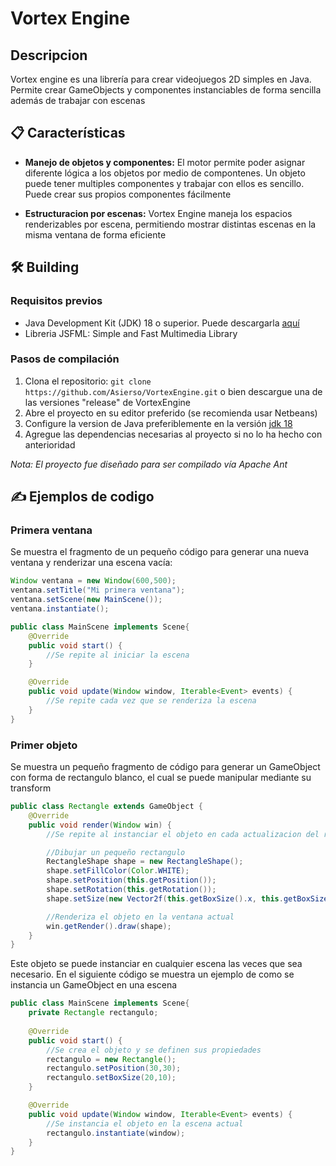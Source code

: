 # Vortex Engine
## Descripcion
Vortex engine es una librería para crear videojuegos 2D simples en Java. Permite crear GameObjects y componentes instanciables de forma sencilla además de trabajar con escenas


## 📋 Características
- **Manejo de objetos y componentes:** El motor permite poder asignar diferente lógica a los objetos por medio de compontenes. Un objeto puede tener multiples componentes y trabajar con ellos es sencillo. Puede crear sus propios componentes fácilmente

- **Estructuracion por escenas:** Vortex Engine maneja los espacios renderizables por escena, permitiendo mostrar distintas escenas en la misma ventana de forma eficiente

## 🛠️ Building 

### Requisitos previos
- Java Development Kit (JDK) 18 o superior. Puede descargarla [aquí](https://www.oracle.com/java/technologies/javase/jdk18-archive-downloads.html)
- Libreria JSFML: Simple and Fast Multimedia Library

### Pasos de compilación
1. Clona el repositorio: `git clone https://github.com/Asierso/VortexEngine.git` o bien descargue una de las versiones "release" de VortexEngine
2. Abre el proyecto en su editor preferido (se recomienda usar Netbeans)
3. Configure la version de Java preferiblemente en la versión [jdk 18](https://www.oracle.com/java/technologies/javase/jdk18-archive-downloads.html)
4. Agregue las dependencias necesarias al proyecto si no lo ha hecho con anterioridad

*Nota: El proyecto fue diseñado para ser compilado vía Apache Ant*

## ✍️ Ejemplos de codigo

### Primera ventana
Se muestra el fragmento de un pequeño código para generar una nueva ventana y renderizar una escena vacía:
```java
Window ventana = new Window(600,500);
ventana.setTitle("Mi primera ventana");
ventana.setScene(new MainScene());
ventana.instantiate();
```

```java
public class MainScene implements Scene{
    @Override
    public void start() {
        //Se repite al iniciar la escena
    }

    @Override
    public void update(Window window, Iterable<Event> events) {
        //Se repite cada vez que se renderiza la escena
    }
}
```

### Primer objeto
Se muestra un pequeño fragmento de código para generar un GameObject con forma de rectangulo blanco, el cual se puede manipular mediante su transform

```java
public class Rectangle extends GameObject {
    @Override
    public void render(Window win) { 
        //Se repite al instanciar el objeto en cada actualizacion del render

        //Dibujar un pequeño rectangulo
        RectangleShape shape = new RectangleShape();
        shape.setFillColor(Color.WHITE);
        shape.setPosition(this.getPosition());
        shape.setRotation(this.getRotation());
        shape.setSize(new Vector2f(this.getBoxSize().x, this.getBoxSize().y));

        //Renderiza el objeto en la ventana actual
        win.getRender().draw(shape);
    }
}
```

Este objeto se puede instanciar en cualquier escena las veces que sea necesario. En el siguiente código se muestra un ejemplo de como se instancia un GameObject en una escena

```java
public class MainScene implements Scene{
    private Rectangle rectangulo;
    
    @Override
    public void start() {
        //Se crea el objeto y se definen sus propiedades
        rectangulo = new Rectangle();
        rectangulo.setPosition(30,30);
        rectangulo.setBoxSize(20,10);
    }

    @Override
    public void update(Window window, Iterable<Event> events) {
        //Se instancia el objeto en la escena actual
        rectangulo.instantiate(window);
    }
}
```